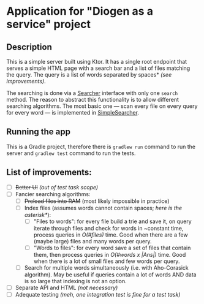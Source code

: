 # Application for "Diogen as a service" project

## Description

This is a simple server built using Ktor. It has a single root endpoint that serves a simple HTML page with a search bar and a list of files matching the query. The query is a list of words separated by spaces* _(see improvements)_.

The searching is done via a [Searcher](src/main/kotlin/me/dl33/Searcher.kt) interface with only one `search` method. The reason to abstract this functionality is to allow different searching algorithms. The most basic one &mdash; scan every file on every query for every word &mdash; is implemented in [SimpleSearcher](src/main/kotlin/me/dl33/SimpleSearcher.kt).

## Running the app

This is a Gradle project, therefore there is `gradlew run` command to run the server and `gradlew test` command to run the tests.

## List of improvements:
- [ ] ~~Better UI~~ _(out of test task scope)_
- [ ] Fancier searching algorithms:
  * [ ] ~~Preload files into RAM~~ (most likely impossible in practice)
  * [ ] Index files (assumes words cannot contain spaces; _here is the asterisk*_):
    * [ ] "Files to words": for every file build a trie and save it, on query iterate through files and check for words in \~constant time, process queries in _O(\#files)_ time. Good when there are a few (maybe large) files and many words per query.
    * [ ] "Words to files": for every word save a set of files that contain them, then process queries in _O(\#words x |Ans|)_ time. Good when there is a lot of small files and few words per query. 
  * [ ] Search for multiple words simultaneously (i.e. with Aho-Corasick algorithm). May be useful if queries contain a lot of words AND data is so large that indexing is not an option.
- [ ] Separate API and HTML _(not necessary)_
- [ ] Adequate testing _(meh, one integration test is fine for a test task)_
